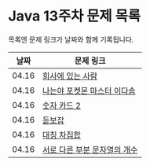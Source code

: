 # Java 13주차 문제 목록

목록엔 문제 링크가 날짜와 함께 기록됩니다.

|날짜|문제 링크|
|------|---|
|04.16|[회사에 있는 사람](https://www.acmicpc.net/problem/7785)|
|04.16|[나는야 포켓몬 마스터 이다솜](https://www.acmicpc.net/problem/1620)|
|04.16|[숫자 카드 2](https://www.acmicpc.net/problem/10816)|
|04.16|[듣보잡](https://www.acmicpc.net/problem/1764)|
|04.16|[대칭 차집합](https://www.acmicpc.net/problem/1269)|
|04.16|[서로 다른 부분 문자열의 개수](https://www.acmicpc.net/problem/11478)|


